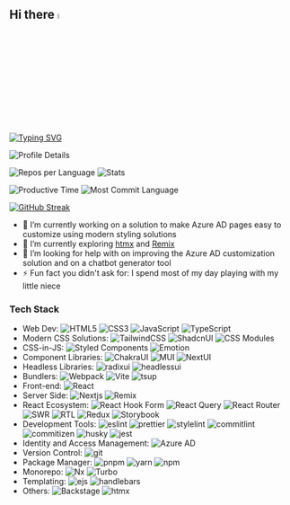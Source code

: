 ## Hi there <img src="https://media.giphy.com/media/hvRJCLFzcasrR4ia7z/giphy.gif" width="5%"></a>

[![Typing SVG](https://readme-typing-svg.demolab.com?font=Fira+Code&pause=1000&color=CD1E54&random=false&lines=Front-end+Developer;3%2B+years+of+experience;Always+learning+and+trying+new+stuff)](https://git.io/typing-svg)

![Profile Details](http://github-profile-summary-cards.vercel.app/api/cards/profile-details?username=CodErebus-dot-com&theme=radical)

![Repos per Language](http://github-profile-summary-cards.vercel.app/api/cards/repos-per-language?username=CodErebus-dot-com&theme=radical)  ![Stats](http://github-profile-summary-cards.vercel.app/api/cards/stats?username=CodErebus-dot-com&theme=radical)

![Productive Time](http://github-profile-summary-cards.vercel.app/api/cards/productive-time?username=CodErebus-dot-com&theme=radical&utcOffset=8)  ![Most Commit Language](http://github-profile-summary-cards.vercel.app/api/cards/most-commit-language?username=CodErebus-dot-com&theme=radical)

[![GitHub Streak](https://streak-stats.demolab.com?user=CodErebus-dot-com&theme=radical&card_width=700)](https://git.io/streak-stats)

- 🔭 I’m currently working on a solution to make Azure AD pages easy to customize using modern styling solutions
- 🌱 I’m currently exploring [htmx](https://htmx.org/) and [Remix](https://remix.run/)
- 🤔 I’m looking for help with on improving the Azure AD customization solution and on a chatbot generator tool
- ⚡ Fun fact you didn't ask for: I spend most of my day playing with my little niece

### Tech Stack
- Web Dev: ![HTML5](https://img.shields.io/badge/html5-%23E34F26.svg?style=for-the-badge&logo=html5&logoColor=white) ![CSS3](https://img.shields.io/badge/css3-%231572B6.svg?style=for-the-badge&logo=css3&logoColor=white) ![JavaScript](https://img.shields.io/badge/javascript-%23323330.svg?style=for-the-badge&logo=javascript&logoColor=%23F7DF1E) ![TypeScript](https://img.shields.io/badge/typescript-%23007ACC.svg?style=for-the-badge&logo=typescript&logoColor=white)
- Modern CSS Solutions: ![TailwindCSS](https://img.shields.io/badge/tailwindcss-%2338B2AC.svg?style=for-the-badge&logo=tailwind-css&logoColor=white)  ![ShadcnUI](https://img.shields.io/badge/shadcn/ui-000000.svg?style=for-the-badge&logo=shadcn/ui&logoColor=white) ![CSS Modules](https://img.shields.io/badge/CSS%20Modules-000000.svg?style=for-the-badge&logo=CSS-Modules&logoColor=white)
- CSS-in-JS: ![Styled Components](https://img.shields.io/badge/styled--components-DB7093?style=for-the-badge&logo=styled-components&logoColor=white) ![Emotion](https://img.shields.io/badge/Emotion-100000?style=for-the-badge&logo=Emotion&logoColor=white&labelColor=D26AC2&color=D26AC2)
- Component Libraries: ![ChakraUI](https://img.shields.io/badge/Chakra%20UI-319795.svg?style=for-the-badge&logo=Chakra-UI&logoColor=white) ![MUI](https://img.shields.io/badge/MUI-007FFF.svg?style=for-the-badge&logo=MUI&logoColor=white) ![NextUI](https://img.shields.io/badge/NextUI-000000.svg?style=for-the-badge&logo=NextUI&logoColor=white)
- Headless Libraries: ![radixui](https://img.shields.io/badge/Radix%20UI-161618.svg?style=for-the-badge&logo=Radix-UI&logoColor=white) ![headlessui](https://img.shields.io/badge/Headless%20UI-66E3FF.svg?style=for-the-badge&logo=Headless-UI&logoColor=black)
- Bundlers: ![Webpack](https://img.shields.io/badge/Webpack-8DD6F9.svg?style=for-the-badge&logo=Webpack&logoColor=black) ![Vite](https://img.shields.io/badge/Vite-646CFF.svg?style=for-the-badge&logo=Vite&logoColor=white) ![tsup](https://img.shields.io/badge/tsup-100000?style=for-the-badge&logo=tsup&logoColor=white&labelColor=000000&color=000000)
- Front-end: ![React](https://img.shields.io/badge/React-61DAFB.svg?style=for-the-badge&logo=React&logoColor=black)
- Server Side: ![Nextjs](https://img.shields.io/badge/Next.js-000000.svg?style=for-the-badge&logo=nextdotjs&logoColor=white) ![Remix](https://img.shields.io/badge/Remix-000000.svg?style=for-the-badge&logo=Remix&logoColor=white)
- React Ecosystem: ![React Hook Form](https://img.shields.io/badge/React%20Hook%20Form-EC5990.svg?style=for-the-badge&logo=React-Hook-Form&logoColor=white) ![React Query](https://img.shields.io/badge/React%20Query-FF4154.svg?style=for-the-badge&logo=React-Query&logoColor=white) ![React Router](https://img.shields.io/badge/React%20Router-CA4245.svg?style=for-the-badge&logo=React-Router&logoColor=white) ![SWR](https://img.shields.io/badge/SWR-000000.svg?style=for-the-badge&logo=SWR&logoColor=white) ![RTL](https://img.shields.io/badge/Testing%20Library-E33332.svg?style=for-the-badge&logo=Testing-Library&logoColor=white) ![Redux](https://img.shields.io/badge/Redux-764ABC.svg?style=for-the-badge&logo=Redux&logoColor=white) ![Storybook](https://img.shields.io/badge/Storybook-FF4785.svg?style=for-the-badge&logo=Storybook&logoColor=white)
- Development Tools: ![eslint](https://img.shields.io/badge/ESLint-4B32C3.svg?style=for-the-badge&logo=ESLint&logoColor=white) ![prettier](https://img.shields.io/badge/Prettier-F7B93E.svg?style=for-the-badge&logo=Prettier&logoColor=black) ![stylelint](https://img.shields.io/badge/stylelint-263238.svg?style=for-the-badge&logo=stylelint&logoColor=white) ![commitlint](https://img.shields.io/badge/commitlint-000000.svg?style=for-the-badge&logo=commitlint&logoColor=white) ![commitizen](https://img.shields.io/badge/Conventional%20Commits-FE5196.svg?style=for-the-badge&logo=Conventional-Commits&logoColor=white) ![husky](https://img.shields.io/badge/husky-100000?style=for-the-badge&logo=husky&logoColor=white&labelColor=000000&color=000000) ![jest](https://img.shields.io/badge/Jest-C21325.svg?style=for-the-badge&logo=Jest&logoColor=white)
- Identity and Access Management: ![Azure AD](https://img.shields.io/badge/Azure_Active_Directory-100000?style=for-the-badge&logo=Azure-Active-Directory&logoColor=white&labelColor=000000&color=000000)
- Version Control: ![git](https://img.shields.io/badge/Git-F05032.svg?style=for-the-badge&logo=Git&logoColor=white) ![]() ![]()
- Package Manager: ![pnpm](https://img.shields.io/badge/pnpm-F69220.svg?style=for-the-badge&logo=pnpm&logoColor=white) ![yarn](https://img.shields.io/badge/Yarn-2C8EBB.svg?style=for-the-badge&logo=Yarn&logoColor=white) ![npm](https://img.shields.io/badge/npm-CB3837.svg?style=for-the-badge&logo=npm&logoColor=white)
- Monorepo: ![Nx](https://img.shields.io/badge/Nx-143055.svg?style=for-the-badge&logo=Nx&logoColor=white) ![Turbo](https://img.shields.io/badge/Turborepo-EF4444.svg?style=for-the-badge&logo=Turborepo&logoColor=white)
- Templating: ![ejs](https://img.shields.io/badge/EJS-B4CA65.svg?style=for-the-badge&logo=EJS&logoColor=black) ![handlebars](https://img.shields.io/badge/Handlebars.js-000000.svg?style=for-the-badge&logo=handlebarsdotjs&logoColor=white)
- Others: ![Backstage](https://img.shields.io/badge/Backstage-9BF0E1.svg?style=for-the-badge&logo=Backstage&logoColor=black) ![htmx](https://img.shields.io/badge/htmx-3366CC.svg?style=for-the-badge&logo=htmx&logoColor=white)
